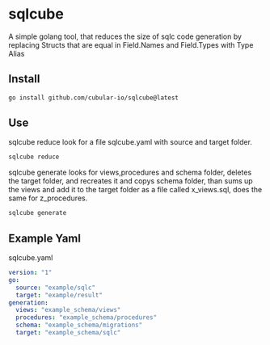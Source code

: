 # sqlcube
A simple golang tool, that reduces the size of sqlc code generation by replacing Structs that are equal in Field.Names and Field.Types with Type Alias

## Install

```bash
go install github.com/cubular-io/sqlcube@latest
```

## Use

sqlcube reduce look for a file sqlcube.yaml with source and target folder.

```bash 
sqlcube reduce
```

sqlcube generate looks for views,procedures and schema folder, deletes the target folder, and recreates it and copys
schema folder, than sums up the views and add it to the target folder as a file called x_views.sql, does the same for
z_procedures.

```bash
sqlcube generate
```


## Example Yaml
sqlcube.yaml

```yaml
version: "1"
go:
  source: "example/sqlc"
  target: "example/result"
generation:
  views: "example_schema/views"
  procedures: "example_schema/procedures"
  schema: "example_schema/migrations"
  target: "example_schema/sqlc"
```